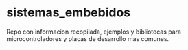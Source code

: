 # sistemas_embebidos

Repo con informacion recopilada, ejemplos y bibliotecas para microcontroladores y placas de desarrollo mas comunes.
